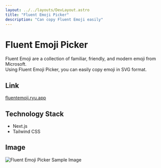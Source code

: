 ```yaml
---
layout: ../../layouts/DevLayout.astro
title: "Fluent Emoji Picker"
description: "Can copy Fluent Emoji easily"
---
```


# Fluent Emoji Picker

Fluent Emoji are a collection of familiar, friendly, and modern emoji from Microsoft.  
Using Fluent Emoji Picker, you can easily copy emoji in SVG format.

## Link

[fluentemoji.ryu.app](https://fluentemoji.ryu.app/)

## Technology Stack

- Next.js
- Tailwind CSS

## Image

![Fluent Emoji Picker Sample Image](/dev/img/fluent-emoji.webp)
